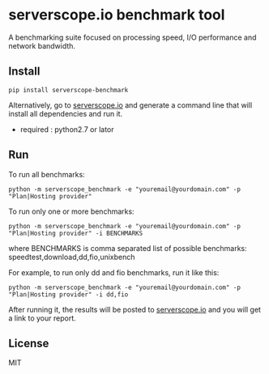 serverscope.io benchmark tool
=============================

A benchmarking suite focused on processing speed, I/O performance and
network bandwidth.

Install
-------

    pip install serverscope-benchmark

Alternatively, go to [serverscope.io](https://serverscope.io/) and
generate a command line that will install all dependencies and run it.


  * required : python2.7 or lator
  

Run
---

To run all benchmarks:

    python -m serverscope_benchmark -e "youremail@yourdomain.com" -p "Plan|Hosting provider"

To run only one or more benchmarks:

    python -m serverscope_benchmark -e "youremail@yourdomain.com" -p "Plan|Hosting provider" -i BENCHMARKS

where BENCHMARKS is comma separated list of possible benchmarks: speedtest,download,dd,fio,unixbench

For example, to run only dd and fio benchmarks, run it like this:

    python -m serverscope_benchmark -e "youremail@yourdomain.com" -p "Plan|Hosting provider" -i dd,fio

After running it, the results will be posted to
[serverscope.io](https://serverscope.io/) and you will get a link to
your report.

License
-------

MIT
